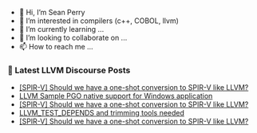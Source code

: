 - 👋 Hi, I’m Sean Perry
- 👀 I’m interested in compilers (c++, COBOL, llvm)
- 🌱 I’m currently learning ...
- 💞️ I’m looking to collaborate on ...
- 📫 How to reach me ...

<!---
s66perry/s66perry is a ✨ special ✨ repository because its `README.md` (this file) appears on your GitHub profile.
You can click the Preview link to take a look at your changes.
--->
### 📕 Latest LLVM Discourse Posts

<!-- DISCOURSE-LLVM:START -->
- [[SPIR-V] Should we have a one-shot conversion to SPIR-V like LLVM?](https://discourse.llvm.org/t/spir-v-should-we-have-a-one-shot-conversion-to-spir-v-like-llvm/88106#post_4)
- [LLVM Sample PGO native support for Windows application](https://discourse.llvm.org/t/llvm-sample-pgo-native-support-for-windows-application/88105#post_3)
- [[SPIR-V] Should we have a one-shot conversion to SPIR-V like LLVM?](https://discourse.llvm.org/t/spir-v-should-we-have-a-one-shot-conversion-to-spir-v-like-llvm/88106#post_3)
- [LLVM_TEST_DEPENDS and trimming tools needed](https://discourse.llvm.org/t/llvm-test-depends-and-trimming-tools-needed/88017#post_11)
- [[SPIR-V] Should we have a one-shot conversion to SPIR-V like LLVM?](https://discourse.llvm.org/t/spir-v-should-we-have-a-one-shot-conversion-to-spir-v-like-llvm/88106#post_2)
<!-- DISCOURSE-LLVM:END -->
